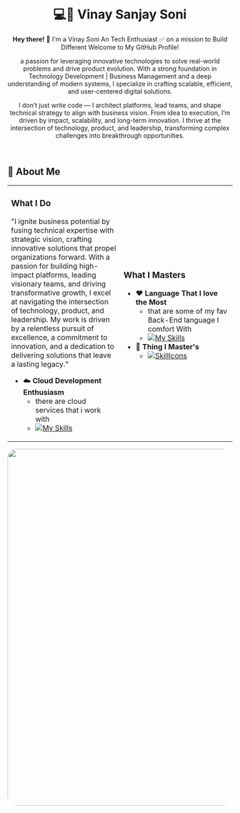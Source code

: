 # <div align="center">💻💭 **Vinay Sanjay Soni**</div>

<div align="center">
  <p><strong>Hey there!</strong> 👋 I'm a Vinay Soni An Tech Enthusiast ✅ on a mission to Build Different Welcome to My GitHub Profile!</p>
</div>

<div align="center">
  <p>a passion for leveraging innovative technologies to solve real-world problems and drive product evolution. With a strong foundation in Technology Development | Business Management and a deep understanding of modern systems, I specialize in crafting scalable, efficient, and user-centered digital solutions.

I don’t just write code — I architect platforms, lead teams, and shape technical strategy to align with business vision. From idea to execution, I’m driven by impact, scalability, and long-term innovation. I thrive at the intersection of technology, product, and leadership, transforming complex challenges into breakthrough opportunities.

</p>
</div>

<br>

## 💫 About Me
<div align="center">
<table>
  
<tr>
<td width="50%">

### What I Do
"I ignite business potential by fusing technical expertise with strategic vision, crafting innovative solutions that propel organizations forward. With a passion for building high-impact platforms, leading visionary teams, and driving transformative growth, I excel at navigating the intersection of technology, product, and leadership. My work is driven by a relentless pursuit of excellence, a commitment to innovation, and a dedication to delivering solutions that leave a lasting legacy."
- ☁️ **Cloud Development Enthusiasm**
  - there are cloud services that i work with
  - [![My Skills](https://skillicons.dev/icons?i=aws,gcp,azure,firebase&perline=5)](https://skillicons.dev)

</td>
<td width="50%">

### What I Masters
- ❤️ **Language That I love the Most**
  - that are some of my fav Back-End language I comfort With
  - [![My Skills](https://skillicons.dev/icons?i=nodejs,java,python,ruby,cs,net,php,go,swift,kotlin,rust,haskell,perl,dart,crystal&perline=5)](https://skillicons.dev)
- 👾 **Thing I Master's**
  - [![SkillIcons](https://skillicons.dev/icons?i=js,ts,html,css,c,cpp,tailwind,vue,nuxt,mongodb,prisma,docker&perline=6)](https://skillicons.dev)

</td>
</tr>

</table>

<div align="center">

<p align="center">
  <img src="https://www.motorsportweek.com/wp-content/uploads/2025/07/Charles-Leclerc-Ferrari-F1-2025-Austrian-GP-1024x576.webp" width="800" style="border-radius: 20px;"/>
</p>


</div>
